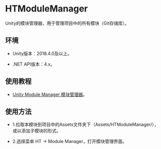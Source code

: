 ﻿# HTModuleManager

Unity的模块管理器，用于管理项目中的所有模块（Git存储库）。

## 环境

- Unity版本：2018.4.0及以上。

- .NET API版本：4.x。

## 使用教程

- [Unity Module Manager 模块管理器](https://wanderer.blog.csdn.net/article/details/109488065)。

## 使用方法

- 1.拉取本模块到项目中的Assets文件夹下（Assets/HTModuleManager/），或以添加子模块的形式。

- 2.选择菜单 HT -> Module Manager，打开模块管理界面。